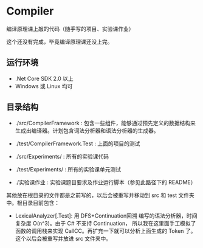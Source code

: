 # Compiler
编译原理课上敲的代码（随手写的项目、实验课作业）

这个还没有完成，毕竟编译原理课还没上完。

## 运行环境
- .Net Core SDK 2.0 以上
- Windows 或 Linux 均可

## 目录结构

- ./src/CompilerFramework : 包含一些组件，能够通过预先定义的数据结构来生成出编译器。计划包含词法分析器和语法分析器的生成器。
- ./test/CompilerFramework.Test : 上面的项目的测试

- ./src/Experiments/ : 所有的实验课代码
- ./test/Experiments/ : 所有的实验课单元测试

- ./实验课作业 : 实验课题目要求及作业运行脚本（参见此路径下的 README）

其他放在根目录的文件都是之前写的，以后会被重写并移动到 src 和 test 文件夹中。根目录目前包含：
- LexicalAnalyzer[.Test]: 用 DFS+Continuation回溯 编写的语法分析器，时间复杂度 O(n^3)。由于 C# 不支持 Continuation，
  所以我在这里面手工模拟了函数的调用栈来实现 CallCC。再扩充一下就可以分析上面生成的 Token 了。这个以后会被重写并放进 src 文件夹中。
